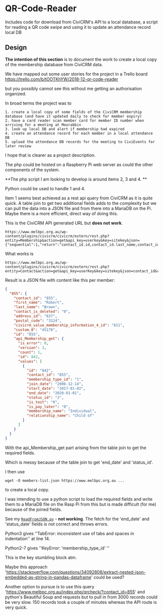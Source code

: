 # QR-Code-Reader

Includes code for download from CiviCRM's API to a local database, a script for reading a QR code swipe and using it to update an attendance record local DB

## Design

**The intention of this section** is to document the work to create a local copy of the membership database from CiviCRM data.

We have mapped out some user stories for the project in a Trello board https://trello.com/b/tOOTKhYW/2018-12-qr-code-reader

but you possibly cannot see this without me getting an authorisation organized.

In broad terms the project was to

    1. create a local copy of some fields of the CiviCRM membership database (and have it updated daily to check for member expiry)
    2. have a card reader scan member card for member ID number when arriving for a meeting at Moorabbin
    3. look up local DB and alert if membership had expired
    4. create an attendance record for each member in a local attendance DB
    5. upload the attendance DB records for the meeting to CiviEvents for later review


I hope that is clearer as a project description.

The php could be hosted on a Raspberry Pi web server as could the other components of the system.

**The php script I am looking to develop is around items 2, 3 and 4. **

Python could be used to handle 1 and 4. 

Item 1 seems best achieved as a rest api query from CiviCRM as it is quite quick.  A table join to get two additional fields adds to the complexity but we can pull the data into a JSON file and from there into a MariaDB on the Pi.  Maybe there is a more efficient, direct way of doing this.



This is the CiviCRM API generated URL but **does not work**.

```
https://www.melbpc.org.au/wp-content/plugins/civicrm/civicrm/extern/rest.php?entity=Membership&action=get&api_key=userkey&key=sitekey&json={"sequential":1,"return":"contact_id.id,contact_id.last_name,contact_id.first_name,contact_id.postal_code,contact_id.custom_8,end_date,status_id.name"}
```

What works is
```
https://www.melbpc.org.au/wp-content/plugins/civicrm/civicrm/extern/rest.php?entity=Contact&action=get&api_key=userKey&key=sitekey&json=contact_id&return=contact_id,last_name,first_name,postal_code,custom_8&api.Membership.get[custom_8,end_date,status_id.name]&options[limit]=0
```

Result is a JSON file with content like this per member:
```json
{
  "855": {
    "contact_id": "855",
    "first_name": "Robert",
    "last_name": "Brown",
    "contact_is_deleted": "0",
    "address_id": "837",
    "postal_code": "3124",
    "civicrm_value_membership_information_4_id": "811",
    "custom_8": "45170",
    "id": "855",
    "api_Membership_get": {
      "is_error": 0,
      "version": 3,
      "count": 1,
      "id": 842,
      "values": [
        {
          "id": "842",
          "contact_id": "855",
          "membership_type_id": "1",
          "join_date": "2006-12-14",
          "start_date": "2017-01-02",
          "end_date": "2020-01-01",
          "status_id": "2",
          "is_test": "0",
          "is_pay_later": "0",
          "membership_name": "Individual",
          "relationship_name": "Child of"
        }
      ]
    }
  }
}
```

With the api_Membership_get part arising from the table join to get the required fields.

Which is messy because of the table join to get 'end_date' and 'status_id'.

I then use
```
wget -O members-list.json https://www.melbpc.org.au ...
```
to create a local copy.

I was intending to use a python script to load the required fields and write them to a MariaDB file on the Rasp Pi from this but is made difficult (for me) because of the joined fields.

See my [`ReadFromJSON.py`](ReadFromJSON.py) - **not working**. The fetch for the 'end_date' and 'status_date' fields is not correct and throws errors. 

Python3 gives ''TabError: inconsistent use of tabs and spaces in indentation'' at line 14.

Python2-7 gives ''KeyError: 'membership_type_id' ''

This is the key stumbling block atm.


Maybe this approach 'https://stackoverflow.com/questions/34092808/extract-nested-json-embedded-as-string-in-pandas-dataframe' could be used?

Another option to pursue is to use this query
'https://www.melbpc.org.au/index.php/qrcheck/?contact_id=855'
and python's Beautiful Soup and requests but to pull in from 3000 records could be very slow.  150 records took  a couple of minutes whereas the API route is very quick.
